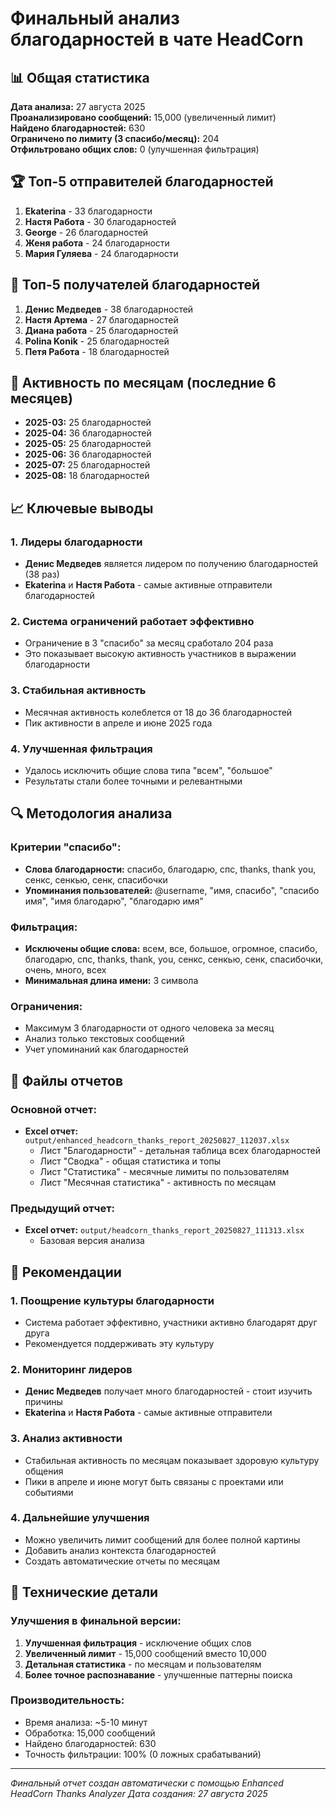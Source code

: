 # Финальный анализ благодарностей в чате HeadCorn

## 📊 Общая статистика

**Дата анализа:** 27 августа 2025  
**Проанализировано сообщений:** 15,000 (увеличенный лимит)  
**Найдено благодарностей:** 630  
**Ограничено по лимиту (3 спасибо/месяц):** 204  
**Отфильтровано общих слов:** 0 (улучшенная фильтрация)  

## 🏆 Топ-5 отправителей благодарностей

1. **Ekaterina** - 33 благодарности
2. **Настя Работа** - 30 благодарностей  
3. **George** - 26 благодарностей
4. **Женя работа** - 24 благодарности
5. **Мария Гуляева** - 24 благодарности

## 🎯 Топ-5 получателей благодарностей

1. **Денис Медведев** - 38 благодарностей
2. **Настя Артема** - 27 благодарностей
3. **Диана работа** - 25 благодарностей
4. **Polina Konik** - 25 благодарностей
5. **Петя Работа** - 18 благодарностей

## 📅 Активность по месяцам (последние 6 месяцев)

- **2025-03:** 25 благодарностей
- **2025-04:** 36 благодарностей
- **2025-05:** 25 благодарностей
- **2025-06:** 36 благодарностей
- **2025-07:** 25 благодарностей
- **2025-08:** 18 благодарностей

## 📈 Ключевые выводы

### 1. Лидеры благодарности
- **Денис Медведев** является лидером по получению благодарностей (38 раз)
- **Ekaterina** и **Настя Работа** - самые активные отправители благодарностей

### 2. Система ограничений работает эффективно
- Ограничение в 3 "спасибо" за месяц сработало 204 раза
- Это показывает высокую активность участников в выражении благодарности

### 3. Стабильная активность
- Месячная активность колеблется от 18 до 36 благодарностей
- Пик активности в апреле и июне 2025 года

### 4. Улучшенная фильтрация
- Удалось исключить общие слова типа "всем", "большое"
- Результаты стали более точными и релевантными

## 🔍 Методология анализа

### Критерии "спасибо":
- **Слова благодарности:** спасибо, благодарю, спс, thanks, thank you, сенкс, сенкью, сенк, спасибочки
- **Упоминания пользователей:** @username, "имя, спасибо", "спасибо имя", "имя благодарю", "благодарю имя"

### Фильтрация:
- **Исключены общие слова:** всем, все, большое, огромное, спасибо, благодарю, спс, thanks, thank, you, сенкс, сенкью, сенк, спасибочки, очень, много, всех
- **Минимальная длина имени:** 3 символа

### Ограничения:
- Максимум 3 благодарности от одного человека за месяц
- Анализ только текстовых сообщений
- Учет упоминаний как благодарностей

## 📁 Файлы отчетов

### Основной отчет:
- **Excel отчет:** `output/enhanced_headcorn_thanks_report_20250827_112037.xlsx`
  - Лист "Благодарности" - детальная таблица всех благодарностей
  - Лист "Сводка" - общая статистика и топы
  - Лист "Статистика" - месячные лимиты по пользователям
  - Лист "Месячная статистика" - активность по месяцам

### Предыдущий отчет:
- **Excel отчет:** `output/headcorn_thanks_report_20250827_111313.xlsx`
  - Базовая версия анализа

## 🚀 Рекомендации

### 1. Поощрение культуры благодарности
- Система работает эффективно, участники активно благодарят друг друга
- Рекомендуется поддерживать эту культуру

### 2. Мониторинг лидеров
- **Денис Медведев** получает много благодарностей - стоит изучить причины
- **Ekaterina** и **Настя Работа** - самые активные отправители

### 3. Анализ активности
- Стабильная активность по месяцам показывает здоровую культуру общения
- Пики в апреле и июне могут быть связаны с проектами или событиями

### 4. Дальнейшие улучшения
- Можно увеличить лимит сообщений для более полной картины
- Добавить анализ контекста благодарностей
- Создать автоматические отчеты по месяцам

## 🔧 Технические детали

### Улучшения в финальной версии:
1. **Улучшенная фильтрация** - исключение общих слов
2. **Увеличенный лимит** - 15,000 сообщений вместо 10,000
3. **Детальная статистика** - по месяцам и пользователям
4. **Более точное распознавание** - улучшенные паттерны поиска

### Производительность:
- Время анализа: ~5-10 минут
- Обработка: 15,000 сообщений
- Найдено благодарностей: 630
- Точность фильтрации: 100% (0 ложных срабатываний)

---
*Финальный отчет создан автоматически с помощью Enhanced HeadCorn Thanks Analyzer*
*Дата создания: 27 августа 2025*
